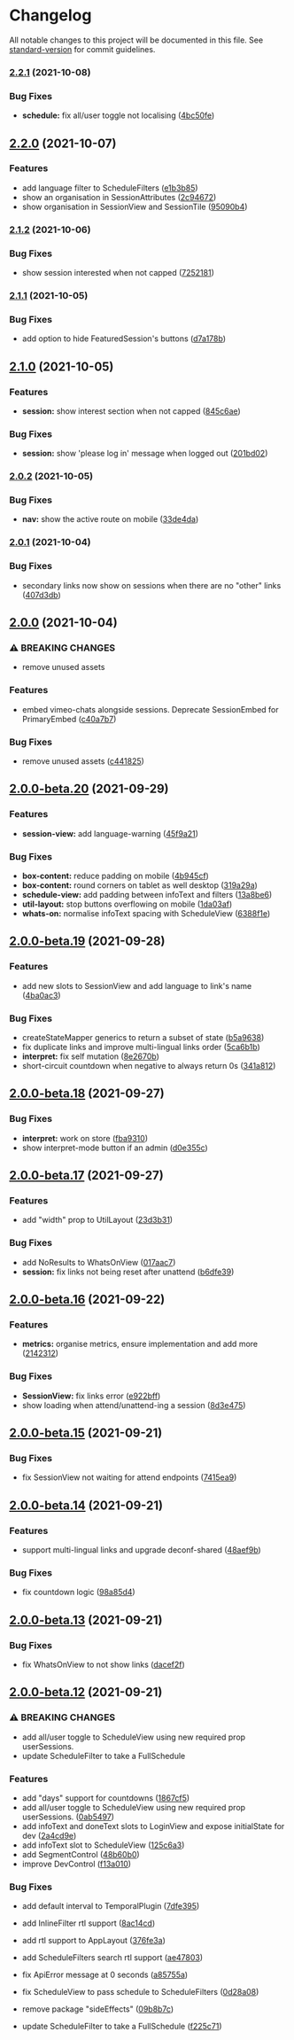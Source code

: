 # Changelog

All notable changes to this project will be documented in this file. See [standard-version](https://github.com/conventional-changelog/standard-version) for commit guidelines.

### [2.2.1](https://github.com/digitalinteraction/deconf-ui-toolkit/compare/v2.2.0...v2.2.1) (2021-10-08)


### Bug Fixes

* **schedule:** fix all/user toggle not localising ([4bc50fe](https://github.com/digitalinteraction/deconf-ui-toolkit/commit/4bc50fecd3ed238ddbdb15997ee70b5657cf934a))

## [2.2.0](https://github.com/digitalinteraction/deconf-ui-toolkit/compare/v2.1.2...v2.2.0) (2021-10-07)


### Features

* add language filter to ScheduleFilters ([e1b3b85](https://github.com/digitalinteraction/deconf-ui-toolkit/commit/e1b3b85348a8a898ccc4bb1b36c88bc48ac50f6a))
* show an organisation in SessionAttributes ([2c94672](https://github.com/digitalinteraction/deconf-ui-toolkit/commit/2c94672ac45c280754b5b33185e961c5491bca5a))
* show organisation in SessionView and SessionTile ([95090b4](https://github.com/digitalinteraction/deconf-ui-toolkit/commit/95090b43fef4be7e04c5ed416755f4ca0dbb23f8))

### [2.1.2](https://github.com/digitalinteraction/deconf-ui-toolkit/compare/v2.1.1...v2.1.2) (2021-10-06)


### Bug Fixes

* show session interested when not capped ([7252181](https://github.com/digitalinteraction/deconf-ui-toolkit/commit/72521816b0fd149a40f1de6410937ae26abb6134))

### [2.1.1](https://github.com/digitalinteraction/deconf-ui-toolkit/compare/v2.1.0...v2.1.1) (2021-10-05)


### Bug Fixes

* add option to hide FeaturedSession's buttons ([d7a178b](https://github.com/digitalinteraction/deconf-ui-toolkit/commit/d7a178b142b424c76c7bf224c710f4d8655155ae))

## [2.1.0](https://github.com/digitalinteraction/deconf-ui-toolkit/compare/v2.0.2...v2.1.0) (2021-10-05)


### Features

* **session:** show interest section when not capped ([845c6ae](https://github.com/digitalinteraction/deconf-ui-toolkit/commit/845c6ae5b12dcac5677dfb30001d268b7dc45f9a))


### Bug Fixes

* **session:** show 'please log in' message when logged out ([201bd02](https://github.com/digitalinteraction/deconf-ui-toolkit/commit/201bd02cbce349fc3a61a0110751fb79ce9a7007))

### [2.0.2](https://github.com/digitalinteraction/deconf-ui-toolkit/compare/v2.0.1...v2.0.2) (2021-10-05)


### Bug Fixes

* **nav:** show the active route on mobile ([33de4da](https://github.com/digitalinteraction/deconf-ui-toolkit/commit/33de4daff6c900b4ca984c95e30c3bb06c4b440a))

### [2.0.1](https://github.com/digitalinteraction/deconf-ui-toolkit/compare/v2.0.0...v2.0.1) (2021-10-04)


### Bug Fixes

* secondary links now show on sessions when there are no "other" links ([407d3db](https://github.com/digitalinteraction/deconf-ui-toolkit/commit/407d3db8e5c3a93609f9d741cbc1195674ab6f34))

## [2.0.0](https://github.com/digitalinteraction/deconf-ui-toolkit/compare/v2.0.0-beta.20...v2.0.0) (2021-10-04)


### ⚠ BREAKING CHANGES

* remove unused assets

### Features

* embed vimeo-chats alongside sessions. Deprecate SessionEmbed for PrimaryEmbed ([c40a7b7](https://github.com/digitalinteraction/deconf-ui-toolkit/commit/c40a7b7aae456e9c0ebf5748778d8305c6e4d7f4))


### Bug Fixes

* remove unused assets ([c441825](https://github.com/digitalinteraction/deconf-ui-toolkit/commit/c44182589d83385612d3c006c4b75a5958482452))

## [2.0.0-beta.20](https://github.com/digitalinteraction/deconf-ui-toolkit/compare/v2.0.0-beta.19...v2.0.0-beta.20) (2021-09-29)


### Features

* **session-view:** add language-warning ([45f9a21](https://github.com/digitalinteraction/deconf-ui-toolkit/commit/45f9a21ef03789f3a485605f1c3df51442b492df))


### Bug Fixes

* **box-content:** reduce padding on mobile ([4b945cf](https://github.com/digitalinteraction/deconf-ui-toolkit/commit/4b945cf46896a2896a90e0cc9ba3eb8205c49009))
* **box-content:** round corners on tablet as well desktop ([319a29a](https://github.com/digitalinteraction/deconf-ui-toolkit/commit/319a29ac86cbf58bd155ee5277c2888780e7a039))
* **schedule-view:** add padding between infoText and filters ([13a8be6](https://github.com/digitalinteraction/deconf-ui-toolkit/commit/13a8be6fb3f009f4ef06ad2f2c1022fcd83e1101))
* **util-layout:** stop buttons overflowing on mobile ([1da03af](https://github.com/digitalinteraction/deconf-ui-toolkit/commit/1da03afc9487ea9a2bcf1082524db1f36defa602))
* **whats-on:** normalise infoText spacing with ScheduleView ([6388f1e](https://github.com/digitalinteraction/deconf-ui-toolkit/commit/6388f1ec693a41b5be52c4247ba0fb62778d5cec))

## [2.0.0-beta.19](https://github.com/digitalinteraction/deconf-ui-toolkit/compare/v2.0.0-beta.18...v2.0.0-beta.19) (2021-09-28)


### Features

* add new slots to SessionView and add language to link's name ([4ba0ac3](https://github.com/digitalinteraction/deconf-ui-toolkit/commit/4ba0ac325d001ac87a6a8ffcc79136ca3a3f1d74))


### Bug Fixes

* createStateMapper generics to return a subset of state ([b5a9638](https://github.com/digitalinteraction/deconf-ui-toolkit/commit/b5a9638addc1b1bc5250379bf49b1cf5dd095ab8))
* fix duplicate links and improve multi-lingual links order ([5ca6b1b](https://github.com/digitalinteraction/deconf-ui-toolkit/commit/5ca6b1b65773bd7bad90d3971ac9fa0757e9c2ad))
* **interpret:** fix self mutation ([8e2670b](https://github.com/digitalinteraction/deconf-ui-toolkit/commit/8e2670b3acabe726189559bdc0deb986484e763b))
* short-circuit countdown when negative to always return 0s ([341a812](https://github.com/digitalinteraction/deconf-ui-toolkit/commit/341a812b99d85d25614fa3637623adfb7324ac2e))

## [2.0.0-beta.18](https://github.com/digitalinteraction/deconf-ui-toolkit/compare/v2.0.0-beta.17...v2.0.0-beta.18) (2021-09-27)


### Bug Fixes

* **interpret:** work on store ([fba9310](https://github.com/digitalinteraction/deconf-ui-toolkit/commit/fba93100887c53f9f0eed48a1c09bc0487a62be5))
* show interpret-mode button if an admin ([d0e355c](https://github.com/digitalinteraction/deconf-ui-toolkit/commit/d0e355c95e8d32a0678bd33a41ce099a26f25bf1))

## [2.0.0-beta.17](https://github.com/digitalinteraction/deconf-ui-toolkit/compare/v2.0.0-beta.16...v2.0.0-beta.17) (2021-09-27)


### Features

* add "width" prop to UtilLayout ([23d3b31](https://github.com/digitalinteraction/deconf-ui-toolkit/commit/23d3b31b93eb17de22f3acdbb2af502c7346774e))


### Bug Fixes

* add NoResults to WhatsOnView ([017aac7](https://github.com/digitalinteraction/deconf-ui-toolkit/commit/017aac704797705672c30637974b3110d76c8225))
* **session:** fix links not being reset after unattend ([b6dfe39](https://github.com/digitalinteraction/deconf-ui-toolkit/commit/b6dfe39ff7a31faf1d84005c58b5a030b965e2c5))

## [2.0.0-beta.16](https://github.com/digitalinteraction/deconf-ui-toolkit/compare/v2.0.0-beta.15...v2.0.0-beta.16) (2021-09-22)


### Features

* **metrics:** organise metrics, ensure implementation and add more ([2142312](https://github.com/digitalinteraction/deconf-ui-toolkit/commit/2142312f85d0c36928c2de7b66ea00aeda26f9c0))


### Bug Fixes

* **SessionView:** fix links error ([e922bff](https://github.com/digitalinteraction/deconf-ui-toolkit/commit/e922bffc65dea7ea9d7a4b16a83917845b029f7e))
* show loading when attend/unattend-ing a session ([8d3e475](https://github.com/digitalinteraction/deconf-ui-toolkit/commit/8d3e475abebb978e68fd63f5231164e28467c010))

## [2.0.0-beta.15](https://github.com/digitalinteraction/deconf-ui-toolkit/compare/v2.0.0-beta.14...v2.0.0-beta.15) (2021-09-21)


### Bug Fixes

* fix SessionView not waiting for attend endpoints ([7415ea9](https://github.com/digitalinteraction/deconf-ui-toolkit/commit/7415ea96ac3f875a750287cbe72d867f475ba640))

## [2.0.0-beta.14](https://github.com/digitalinteraction/deconf-ui-toolkit/compare/v2.0.0-beta.13...v2.0.0-beta.14) (2021-09-21)


### Features

* support multi-lingual links and upgrade deconf-shared ([48aef9b](https://github.com/digitalinteraction/deconf-ui-toolkit/commit/48aef9bc214a20bdb6d686d56a4a10ee4674d07d))


### Bug Fixes

* fix countdown logic ([98a85d4](https://github.com/digitalinteraction/deconf-ui-toolkit/commit/98a85d4f7764cc6d71d2d8987f58624e8a35dfd0))

## [2.0.0-beta.13](https://github.com/digitalinteraction/deconf-ui-toolkit/compare/v2.0.0-beta.12...v2.0.0-beta.13) (2021-09-21)


### Bug Fixes

* fix WhatsOnView to not show links ([dacef2f](https://github.com/digitalinteraction/deconf-ui-toolkit/commit/dacef2f580222a451b41da8232201e40ae934e83))

## [2.0.0-beta.12](https://github.com/digitalinteraction/deconf-ui-toolkit/compare/v2.0.0-beta.11...v2.0.0-beta.12) (2021-09-21)


### ⚠ BREAKING CHANGES

* add all/user toggle to ScheduleView using new required prop userSessions.
* update ScheduleFilter to take a FullSchedule

### Features

* add "days" support for countdowns ([1867cf5](https://github.com/digitalinteraction/deconf-ui-toolkit/commit/1867cf54a3cd759a338ec57c39600ac0d460353b))
* add all/user toggle to ScheduleView using new required prop userSessions. ([0ab5497](https://github.com/digitalinteraction/deconf-ui-toolkit/commit/0ab54973bb407b9607d2a844e4293da48ea077dd))
* add infoText and doneText slots to LoginView and expose initialState for dev ([2a4cd9e](https://github.com/digitalinteraction/deconf-ui-toolkit/commit/2a4cd9e2d0d521d8ed198c4fcc92b79c03890b9c))
* add infoText slot to ScheduleView ([125c6a3](https://github.com/digitalinteraction/deconf-ui-toolkit/commit/125c6a36dc1b094794e0f813a9e1e4532783c3a4))
* add SegmentControl ([48b60b0](https://github.com/digitalinteraction/deconf-ui-toolkit/commit/48b60b05eaaf6473fb104a91491ec4f3352eb796))
* improve DevControl ([f13a010](https://github.com/digitalinteraction/deconf-ui-toolkit/commit/f13a01063438c95800384aa2db28f6e061f438f2))


### Bug Fixes

* add default interval to TemporalPlugin ([7dfe395](https://github.com/digitalinteraction/deconf-ui-toolkit/commit/7dfe39515bd179ff225b70535304ee0568fedf78))
* add InlineFilter rtl support ([8ac14cd](https://github.com/digitalinteraction/deconf-ui-toolkit/commit/8ac14cdfc8964c7a0932e67d86368bcb0567c2a7))
* add rtl support to AppLayout ([376fe3a](https://github.com/digitalinteraction/deconf-ui-toolkit/commit/376fe3a31591fd5e91660a80f349ecb0453db8b7))
* add ScheduleFilters search rtl support ([ae47803](https://github.com/digitalinteraction/deconf-ui-toolkit/commit/ae478037c1f8edd23d019dedc561953e0a52e385))
* fix ApiError message at 0 seconds ([a85755a](https://github.com/digitalinteraction/deconf-ui-toolkit/commit/a85755a5576ee2671c624876ede51ef88379b53b))
* fix ScheduleView to pass schedule to ScheduleFilters ([0d28a08](https://github.com/digitalinteraction/deconf-ui-toolkit/commit/0d28a0802cad19f90d53013a4f27b9af30f23b97))
* remove package "sideEffects" ([09b8b7c](https://github.com/digitalinteraction/deconf-ui-toolkit/commit/09b8b7c133699848bbc383aefaad250c26396b2d))


* update ScheduleFilter to take a FullSchedule ([f225c71](https://github.com/digitalinteraction/deconf-ui-toolkit/commit/f225c71fbed03f7df840e9b2717b2c44ee3fcb6f))

